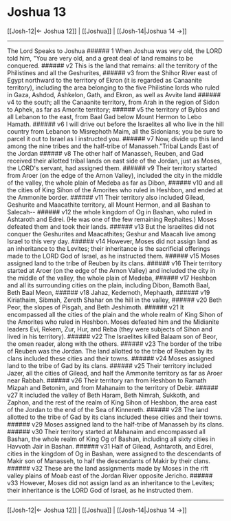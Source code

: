 # Joshua 13

[[Josh-12|← Joshua 12]] | [[Joshua]] | [[Josh-14|Joshua 14 →]]
***

The Lord Speaks to Joshua ###### 1 When Joshua was very old, the LORD told him, "You are very old, and a great deal of land remains to be conquered. ###### v2 This is the land that remains: all the territory of the Philistines and all the Geshurites, ###### v3 from the Shihor River east of Egypt northward to the territory of Ekron (it is regarded as Canaanite territory), including the area belonging to the five Philistine lords who ruled in Gaza, Ashdod, Ashkelon, Gath, and Ekron, as well as Avvite land ###### v4 to the south; all the Canaanite territory, from Arah in the region of Sidon to Aphek, as far as Amorite territory; ###### v5 the territory of Byblos and all Lebanon to the east, from Baal Gad below Mount Hermon to Lebo Hamath. ###### v6 I will drive out before the Israelites all who live in the hill country from Lebanon to Misrephoth Maim, all the Sidonians; you be sure to parcel it out to Israel as I instructed you. ###### v7 Now, divide up this land among the nine tribes and the half-tribe of Manasseh."Tribal Lands East of the Jordan ###### v8 The other half of Manasseh, Reuben, and Gad received their allotted tribal lands on east side of the Jordan, just as Moses, the LORD's servant, had assigned them. ###### v9 Their territory started from Aroer (on the edge of the Arnon Valley), included the city in the middle of the valley, the whole plain of Medeba as far as Dibon, ###### v10 and all the cities of King Sihon of the Amorites who ruled in Heshbon, and ended at the Ammonite border. ###### v11 Their territory also included Gilead, Geshurite and Maacathite territory, all Mount Hermon, and all Bashan to Salecah-- ###### v12 the whole kingdom of Og in Bashan, who ruled in Ashtaroth and Edrei. (He was one of the few remaining Rephaites.) Moses defeated them and took their lands. ###### v13 But the Israelites did not conquer the Geshurites and Maacathites; Geshur and Maacah live among Israel to this very day. ###### v14 However, Moses did not assign land as an inheritance to the Levites; their inheritance is the sacrificial offerings made to the LORD God of Israel, as he instructed them. ###### v15 Moses assigned land to the tribe of Reuben by its clans. ###### v16 Their territory started at Aroer (on the edge of the Arnon Valley) and included the city in the middle of the valley, the whole plain of Medeba, ###### v17 Heshbon and all its surrounding cities on the plain, including Dibon, Bamoth Baal, Beth Baal Meon, ###### v18 Jahaz, Kedemoth, Mephaath, ###### v19 Kiriathaim, Sibmah, Zereth Shahar on the hill in the valley, ###### v20 Beth Peor, the slopes of Pisgah, and Beth Jeshimoth. ###### v21 It encompassed all the cities of the plain and the whole realm of King Sihon of the Amorites who ruled in Heshbon. Moses defeated him and the Midianite leaders Evi, Rekem, Zur, Hur, and Reba (they were subjects of Sihon and lived in his territory). ###### v22 The Israelites killed Balaam son of Beor, the omen reader, along with the others. ###### v23 The border of the tribe of Reuben was the Jordan. The land allotted to the tribe of Reuben by its clans included these cities and their towns. ###### v24 Moses assigned land to the tribe of Gad by its clans. ###### v25 Their territory included Jazer, all the cities of Gilead, and half the Ammonite territory as far as Aroer near Rabbah. ###### v26 Their territory ran from Heshbon to Ramath Mizpah and Betonim, and from Mahanaim to the territory of Debir. ###### v27 It included the valley of Beth Haram, Beth Nimrah, Sukkoth, and Zaphon, and the rest of the realm of King Sihon of Heshbon, the area east of the Jordan to the end of the Sea of Kinnereth. ###### v28 The land allotted to the tribe of Gad by its clans included these cities and their towns. ###### v29 Moses assigned land to the half-tribe of Manasseh by its clans. ###### v30 Their territory started at Mahanaim and encompassed all Bashan, the whole realm of King Og of Bashan, including all sixty cities in Havvoth Jair in Bashan. ###### v31 Half of Gilead, Ashtaroth, and Edrei, cities in the kingdom of Og in Bashan, were assigned to the descendants of Makir son of Manasseh, to half the descendants of Makir by their clans. ###### v32 These are the land assignments made by Moses in the rift valley plains of Moab east of the Jordan River opposite Jericho. ###### v33 However, Moses did not assign land as an inheritance to the Levites; their inheritance is the LORD God of Israel, as he instructed them.

***
[[Josh-12|← Joshua 12]] | [[Joshua]] | [[Josh-14|Joshua 14 →]]
